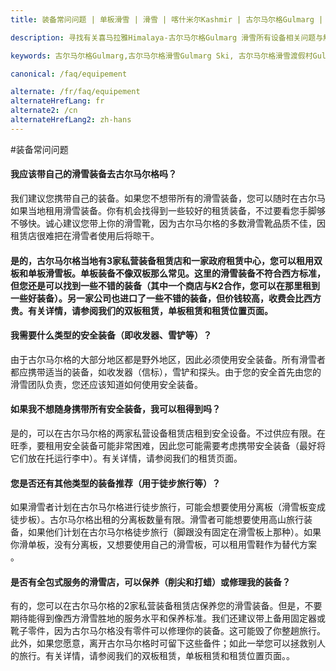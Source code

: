 ```yaml
---
title: 装备常问问题 | 单板滑雪 | 滑雪 | 喀什米尔Kashmir | 古尔马尔格Gulmarg | 印度India | Skigulmarg.com

description: 寻找有关喜马拉雅Himalaya-古尔马尔格Gulmarg 滑雪所有设备相关问题与解答。如 : 出租滑雪和滑雪板设备、安全装备租赁，滑雪设备商家和古尔马尔格Gulmarg装备修理...等问题。

keywords: 古尔马尔格Gulmarg,古尔马尔格滑雪Gulmarg Ski, 古尔马尔格滑雪渡假村Gulmarg Ski Resort, 喀什米尔滑雪Skiing in the Himalayas, 印度滑雪Skiing in India, 喜马拉雅Himalaya, 喀什米尔Kashmir, Skigulmarg.com

canonical: /faq/equipement

alternate: /fr/faq/equipement
alternateHrefLang: fr
alternate2: /cn
alternateHrefLang2: zh-hans
---
```


#装备常问问题

<div class="accordion fancy clean">
    <article class="ac-item">
        <h4 class="ac-title" id="one">我应该带自己的滑雪装备去古尔马尔格吗？</h4>
        <div class="ac-content">
            <p>
                我们建议您携带自己的装备。如果您不想带所有的滑雪装备，您可以随时在古尔马如果当地租用滑雪装备。你有机会找得到一些较好的租赁装备，不过要看您手脚够不够快。诚心建议您带上你的滑雪靴，因为古尔马尔格的多数滑雪靴品质不佳，因租赁店很难把在滑雪者使用后将晾干。
            </p>
        </div>
    </article>
    <article class="ac-item">
        <h4 class="ac-title" id="two古尔马尔格是否有滑雪装备租赁店，装备现代化吗？
</h4>
        <div class="ac-content">
            <p>
                是的，古尔马尔格当地有3家私营装备租赁店和一家政府租赁中心，您可以租用双板和单板滑雪板。单板装备不像双板那么常见。这里的滑雪装备不符合西方标准，但您还是可以找到一些不错的装备（其中一个商店与K2合作，您可以在那里租到一些好装备）。另一家公司也进口了一些不错的装备，但价钱较高，收费会比西方贵。有关详情，请参阅我们的双板租赁，单板租赁和租赁位置页面。
            </p>
        </div>
    </article>
    <article class="ac-item">
        <h4 class="ac-title" id="three">我需要什么类型的安全装备（即收发器、雪铲等）？</h4>
        <div class="ac-content">
            <p>
                由于古尔马尔格的大部分地区都是野外地区，因此必须使用安全装备。所有滑雪者都应携带适当的装备，如收发器（信标），雪铲和探头。由于您的安全首先由您的滑雪团队负责，您还应该知道如何使用安全装备。
            </p>
        </div>
    </article>
    <article class="ac-item">
        <h4 class="ac-title" id="four">如果我不想随身携带所有安全装备，我可以租得到吗？</h4>
        <div class="ac-content">
            <p>
                是的，可以在古尔马尔格的两家私营设备租赁店租到安全设备。不过供应有限。在旺季，要租用安全装备可能非常困难，因此您可能需要考虑携带安全装备（最好将它们放在托运行李中）。有关详情，请参阅我们的租赁页面。
            </p>
        </div>
    </article>
    <article class="ac-item">
        <h4 class="ac-title" id="five">您是否还有其他类型的装备推荐（用于徒步旅行等）？</h4>
        <div class="ac-content">
            <p>
                如果滑雪者计划在古尔马尔格进行徒步旅行，可能会想要使用分离板（滑雪板变成徒步板）。古尔马尔格出租的分离板数量有限。滑雪者可能想要使用高山旅行装备，如果他们计划在古尔马尔格徒步旅行（脚跟没有固定在滑雪板上那种）。如果你滑单板，没有分离板，又想要使用自己的滑雪板，可以租用雪鞋作为替代方案 。
            </p>
        </div>
    </article>
    <article class="ac-item">
        <h4 class="ac-title" id="six">是否有全包式服务的滑雪店，可以保养（削尖和打蜡）或修理我的装备？</h4>
        <div class="ac-content">
            <p>
                有的，您可以在古尔马尔格的2家私营装备租赁店保养您的滑雪装备。但是，不要期待能得到像西方滑雪胜地的服务水平和保养标准。我们还建议带上备用固定器或靴子零件，因为古尔马尔格没有零件可以修理你的装备。这可能毁了你整趟旅行。此外，如果您愿意，离开古尔马尔格时可留下这些备件；如此一举您可以拯救别人的旅行。有关详情，请参阅我们的双板租赁，单板租赁和租赁位置页面。。
            </p>
        </div>
    </article>
</div>
